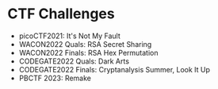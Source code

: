 # CTF Challenges

- picoCTF2021: It's Not My Fault
- WACON2022 Quals: RSA Secret Sharing
- WACON2022 Finals: RSA Hex Permutation
- CODEGATE2022 Quals: Dark Arts
- CODEGATE2022 Finals: Cryptanalysis Summer, Look It Up
- PBCTF 2023: Remake